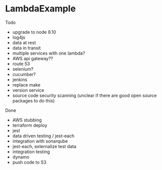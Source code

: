 # LambdaExample

Todo
- upgrade to node 8.10
- log4js    
- data at rest
- data in transit    
- multiple services with one lambda?
- AWS api gateway??
- route 53    
- selenium?
- cucumber?    
- jenkins    
- replace make
- version service
- source code security scanning (unclear if there are good open source packages to do this)

Done
- AWS stubbing
- terraform deploy
- jest
- data driven testing / jest-each
- integration with sonarqube
- jest-each, externalize test data
- integration testing
- dynamo     
- push code to S3
    
